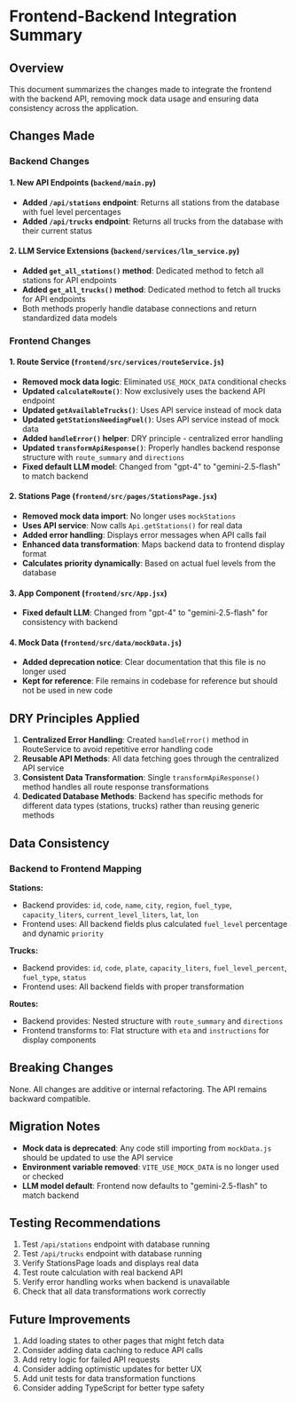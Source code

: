 # Frontend-Backend Integration Summary

## Overview
This document summarizes the changes made to integrate the frontend with the backend API, removing mock data usage and ensuring data consistency across the application.

## Changes Made

### Backend Changes

#### 1. New API Endpoints (`backend/main.py`)
- **Added `/api/stations` endpoint**: Returns all stations from the database with fuel level percentages
- **Added `/api/trucks` endpoint**: Returns all trucks from the database with their current status

#### 2. LLM Service Extensions (`backend/services/llm_service.py`)
- **Added `get_all_stations()` method**: Dedicated method to fetch all stations for API endpoints
- **Added `get_all_trucks()` method**: Dedicated method to fetch all trucks for API endpoints
- Both methods properly handle database connections and return standardized data models

### Frontend Changes

#### 1. Route Service (`frontend/src/services/routeService.js`)
- **Removed mock data logic**: Eliminated `USE_MOCK_DATA` conditional checks
- **Updated `calculateRoute()`**: Now exclusively uses the backend API endpoint
- **Updated `getAvailableTrucks()`**: Uses API service instead of mock data
- **Updated `getStationsNeedingFuel()`**: Uses API service instead of mock data
- **Added `handleError()` helper**: DRY principle - centralized error handling
- **Updated `transformApiResponse()`**: Properly handles backend response structure with `route_summary` and `directions`
- **Fixed default LLM model**: Changed from "gpt-4" to "gemini-2.5-flash" to match backend

#### 2. Stations Page (`frontend/src/pages/StationsPage.jsx`)
- **Removed mock data import**: No longer uses `mockStations`
- **Uses API service**: Now calls `Api.getStations()` for real data
- **Added error handling**: Displays error messages when API calls fail
- **Enhanced data transformation**: Maps backend data to frontend display format
- **Calculates priority dynamically**: Based on actual fuel levels from the database

#### 3. App Component (`frontend/src/App.jsx`)
- **Fixed default LLM**: Changed from "gpt-4" to "gemini-2.5-flash" for consistency with backend

#### 4. Mock Data (`frontend/src/data/mockData.js`)
- **Added deprecation notice**: Clear documentation that this file is no longer used
- **Kept for reference**: File remains in codebase for reference but should not be used in new code

## DRY Principles Applied

1. **Centralized Error Handling**: Created `handleError()` method in RouteService to avoid repetitive error handling code
2. **Reusable API Methods**: All data fetching goes through the centralized API service
3. **Consistent Data Transformation**: Single `transformApiResponse()` method handles all route response transformations
4. **Dedicated Database Methods**: Backend has specific methods for different data types (stations, trucks) rather than reusing generic methods

## Data Consistency

### Backend to Frontend Mapping

**Stations:**
- Backend provides: `id`, `code`, `name`, `city`, `region`, `fuel_type`, `capacity_liters`, `current_level_liters`, `lat`, `lon`
- Frontend uses: All backend fields plus calculated `fuel_level` percentage and dynamic `priority`

**Trucks:**
- Backend provides: `id`, `code`, `plate`, `capacity_liters`, `fuel_level_percent`, `fuel_type`, `status`
- Frontend uses: All backend fields with proper transformation

**Routes:**
- Backend provides: Nested structure with `route_summary` and `directions`
- Frontend transforms to: Flat structure with `eta` and `instructions` for display components

## Breaking Changes

None. All changes are additive or internal refactoring. The API remains backward compatible.

## Migration Notes

- **Mock data is deprecated**: Any code still importing from `mockData.js` should be updated to use the API service
- **Environment variable removed**: `VITE_USE_MOCK_DATA` is no longer used or checked
- **LLM model default**: Frontend now defaults to "gemini-2.5-flash" to match backend

## Testing Recommendations

1. Test `/api/stations` endpoint with database running
2. Test `/api/trucks` endpoint with database running
3. Verify StationsPage loads and displays real data
4. Test route calculation with real backend API
5. Verify error handling works when backend is unavailable
6. Check that all data transformations work correctly

## Future Improvements

1. Add loading states to other pages that might fetch data
2. Consider adding data caching to reduce API calls
3. Add retry logic for failed API requests
4. Consider adding optimistic updates for better UX
5. Add unit tests for data transformation functions
6. Consider adding TypeScript for better type safety
